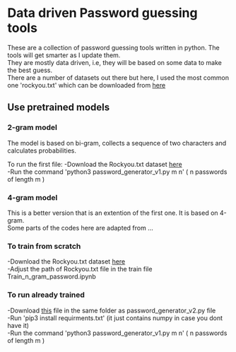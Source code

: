 # Data driven Password guessing tools
These are a collection of password guessing tools written in python. The tools will get smarter as I update them. <br/>
They are mostly data driven, i.e, they will be based on some data to make the best guess. <br/>
There are a number of datasets out there but here, I used the most common one 'rockyou.txt' which can be downloaded from [here](https://github.com/brannondorsey/naive-hashcat/releases/download/data/rockyou.txt)

## Use pretrained models
### 2-gram model 
The model is based on bi-gram, collects a sequence of two characters and calculates probabilities.

To run the first file:
-Download the Rockyou.txt dataset [here](https://github.com/brannondorsey/naive-hashcat/releases/download/data/rockyou.txt) <br/>
-Run the command 'python3 password_generator_v1.py m n' ( n passwords of length m  )

### 4-gram model
This is a better version that is an extention of the first one. It is based on 4-gram. <br/>
Some parts of the codes here are adapted from ...  

### To train from scratch
-Download the Rockyou.txt dataset [here](https://github.com/brannondorsey/naive-hashcat/releases/download/data/rockyou.txt)   
-Adjust the path of Rockyou.txt file in the train file Train_n_gram_password.ipynb

### To run already trained
-Download [this](https://drive.google.com/file/d/1ZJdEkgRlrGDNgBuU8bMjJsZfS1iFeTKG/view?usp=share_link) file in the same folder as  password_generator_v2.py file <br/>
-Run 'pip3 install requirments.txt' (it just contains numpy in case you dont have it)  <br/>
-Run the command 'python3 password_generator_v1.py m n' ( n passwords of length m  )  



